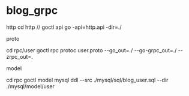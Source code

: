 # blog_grpc


http
cd http
// goctl api go -api=http.api -dir=./

proto

cd rpc/user
goctl rpc protoc user.proto --go_out=./ --go-grpc_out=./ --zrpc_out=.


model 

cd rpc
goctl model mysql  ddl --src ./mysql/sql/blog_user.sql --dir ./mysql/model/user





